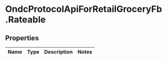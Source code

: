 # OndcProtocolApiForRetailGroceryFb.Rateable

## Properties
Name | Type | Description | Notes
------------ | ------------- | ------------- | -------------

